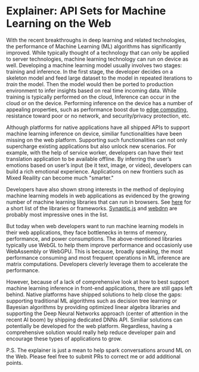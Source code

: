 # Explainer:  API Sets for Machine Learning on the Web 

With the recent breakthroughs in deep learning and related technologies, the performance of Machine Learning (ML) algorithms has significantly improved. While typically thought of a technology that can only be applied to server technologies, machine learning technology can run on device as well. Developing a machine learning model usually involves two stages: training and inference. In the first stage, the developer decides on a skeleton model and feed large dataset to the model in repeated iterations to *train* the model. Then the model would then be ported to production environment to infer insights based on real time incoming data. While training is typically performed on the cloud, Inference can occur in the cloud or on the device. Performing inference on the device has a number of appealing properties, such as performance boost due to [edge computing](https://en.wikipedia.org/wiki/Edge_computing), resistance toward poor or no network, and security/privacy protection, etc. 

Although platforms for native applications have all shipped APIs to support machine learning inference on device, similiar functionalities have been missing on the web platform. Supporting such functionalities can not only supercharge existing applications but also unlock new scenarios. For example, with the help of service worker, developers can have their text translation application to be available offline. By inferring the user’s emotions based on user’s input (be it text, image, or video), developers can build a rich emotional experience. Applications on new frontiers such as Mixed Reaility can become much "smarter."

Developers have also shown strong interests in the method of deploying machine learning models in web applications as evidenced by the growing number of machine learning libraries that can run in browsers. See [here](https://github.com/AngeloKai/js-ml-libraries) for a short list of the libraries or frameworks. [Synaptic.js](http://caza.la/synaptic/#/) and [webdnn](https://mil-tokyo.github.io/webdnn/) are probably most impressive ones in the list. 

But today when web developers want to run machine learning models in their web applications, they face bottlenecks in terms of memory, performance, and power consumptions. The above-mentioned libraries typically use WebGL to help them improve performance and occasionly use WebAssembly or WebGPU. This is because, broadly speaking, the most performance consuming and most frequent operations in ML inference are matrix computations. Developers cleverly leverage them to accelerate the performance. 

However, because of a lack of comprehensive look at how to best support machine learning inference in front-end applications, there are still gaps left behind. Native platforms have shipped solutions to help close the gaps: supporting traditional ML algorithms such as decision tree learning or Bayesian algorithms by providing optimized linear algebra libraries and supporting the Deep Neural Networks approach (center of attention in the recent AI boom) by shipping dedicated DNNs API. Similiar solutions can potentially be developed for the web platform. Regardless, having a comprehensive solution would really help reduce developer pain and encourage these types of applications to grow. 

P.S. The explainer is just a mean to help spark conversations around ML on the Web. Please feel free to submit PRs to correct me or add additional points. 
 

